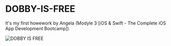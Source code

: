 # DOBBY-IS-FREE

It's my first howework by Angela (Modyle 3 [iOS & Swift - The Complete iOS App Development Bootcamp])

![DOBBY IS FREE](https://user-images.githubusercontent.com/98012564/171380654-9f7d4403-e32a-4bbb-9d58-95ee8624e8c2.gif)
